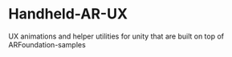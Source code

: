 # Handheld-AR-UX
UX animations and helper utilities for unity that are built on top of ARFoundation-samples
